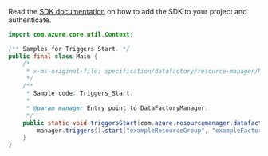 Read the [SDK documentation](https://github.com/Azure/azure-sdk-for-java/blob/azure-resourcemanager-datafactory_1.0.0-beta.6/sdk/datafactory/azure-resourcemanager-datafactory/README.md) on how to add the SDK to your project and authenticate.

```java
import com.azure.core.util.Context;

/** Samples for Triggers Start. */
public final class Main {
    /*
     * x-ms-original-file: specification/datafactory/resource-manager/Microsoft.DataFactory/stable/2018-06-01/examples/Triggers_Start.json
     */
    /**
     * Sample code: Triggers_Start.
     *
     * @param manager Entry point to DataFactoryManager.
     */
    public static void triggersStart(com.azure.resourcemanager.datafactory.DataFactoryManager manager) {
        manager.triggers().start("exampleResourceGroup", "exampleFactoryName", "exampleTrigger", Context.NONE);
    }
}
```
